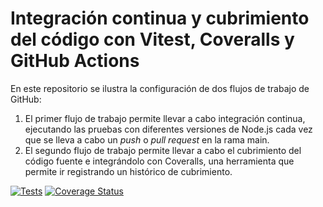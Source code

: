# Integración continua y cubrimiento del código con Vitest, Coveralls y GitHub Actions

En este repositorio se ilustra la configuración de dos flujos de trabajo de GitHub:

1. El primer flujo de trabajo permite llevar a cabo integración continua, ejecutando las pruebas con diferentes
versiones de Node.js cada vez que se lleva a cabo un *push* o *pull request* en la rama main.
2. El segundo flujo de trabajo permite llevar a cabo el cubrimiento del código fuente e integrándolo con
Coveralls, una herramienta que permite ir registrando un histórico de cubrimiento.

[![Tests](https://github.com/ULL-ESIT-INF-DSI-2425/coverage/actions/workflows/ci.yml/badge.svg)](https://github.com/ULL-ESIT-INF-DSI-2425/coverage/actions/workflows/ci.yml)
[![Coverage Status](https://coveralls.io/repos/github/ULL-ESIT-INF-DSI-2425/coverage/badge.svg?branch=main)](https://coveralls.io/github/ULL-ESIT-INF-DSI-2425/coverage?branch=main)

